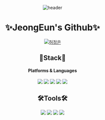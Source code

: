<div align=center>

![header](https://capsule-render.vercel.app/api?type=waving&color=FFDFDF&height=200&section=header&text=&fontSize=90)

# ✨JeongEun's Github✨
  
[![허정은](https://img.shields.io/badge/허정은-000000.svg?style=for-the-badge&logo=GitHub&logoColor=white)](https://github.com/wjddms0501)

<!-- -[[Notion: YouTube Clone Project]](https://www.notion.so/5-04cc05359fd4423fbf6555ca7f71aa6d) -->

<p>

## 🌈Stack🌈

#### Platforms & Languages

<img src="https://img.shields.io/badge/React-61DAFB?style=flat&logo=React&logoColor=white"/> <img src="https://img.shields.io/badge/Redux-764ABC?style=flat&logo=Redux&logoColor=white"/> <img src="https://img.shields.io/badge/JavaScript-F7DF1E?style=flat&logo=JavaScript&logoColor=white"/> <img src="https://img.shields.io/badge/StyledComponent-DB7093?style=flat&logo=styled-components&logoColor=white"/> <img src="https://img.shields.io/badge/Axios-5A29E4?style=flat&logo=Axios&logoColor=white"/>

## 🛠Tools🛠

<img src="https://img.shields.io/badge/VisualStudioCode-007ACC?style=flat&logo=VisualStudioCode&logoColor=white"/> <img src="https://img.shields.io/badge/GitHub-181717?style=flat&logo=GitHub&logoColor=white"/> <img src="https://img.shields.io/badge/Notion-000000?style=flat&logo=Notion&logoColor=white"/> <img src="https://img.shields.io/badge/Figma-F24E1E?style=flat&logo=Figma&logoColor=white"/>

  </div>
